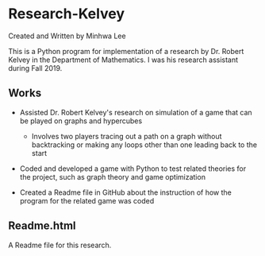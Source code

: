 # Research-Kelvey

Created and Written by Minhwa Lee 


This is a Python program for implementation of a research by Dr. Robert Kelvey in the Department of Mathematics. 
I was his research assistant during Fall 2019. 

## Works

* Assisted Dr. Robert Kelvey's research on simulation of a game that can be
played on graphs and hypercubes
  * Involves two players tracing out a path on a graph without backtracking or making any loops other than one leading back to the start
  
* Coded and developed a game with Python to test related theories for the project, such as graph theory and game optimization
* Created a Readme file in GitHub about the instruction of how the program for the related game was coded

## Readme.html 

A Readme file for this research. 
